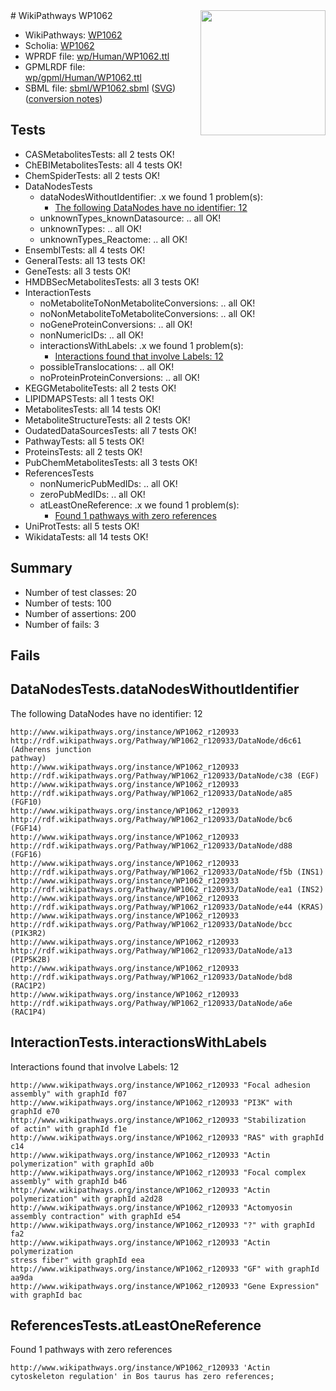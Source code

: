<img style="float: right; width: 200px" src="../logo.png" />
# WikiPathways WP1062

* WikiPathways: [WP1062](https://identifiers.org/wikipathways:WP1062)
* Scholia: [WP1062](https://scholia.toolforge.org/wikipathways/WP1062)
* WPRDF file: [wp/Human/WP1062.ttl](../wp/Human/WP1062.ttl)
* GPMLRDF file: [wp/gpml/Human/WP1062.ttl](../wp/gpml/Human/WP1062.ttl)
* SBML file: [sbml/WP1062.sbml](../sbml/WP1062.sbml) ([SVG](../sbml/WP1062.svg)) ([conversion notes](../sbml/WP1062.txt))

## Tests
* CASMetabolitesTests: all 2 tests OK!
* ChEBIMetabolitesTests: all 4 tests OK!
* ChemSpiderTests: all 2 tests OK!
* DataNodesTests
    * dataNodesWithoutIdentifier: .x we found 1 problem(s):
        * [The following DataNodes have no identifier: 12](#8792c492)
    * unknownTypes_knownDatasource: .. all OK!
    * unknownTypes: .. all OK!
    * unknownTypes_Reactome: .. all OK!
* EnsemblTests: all 4 tests OK!
* GeneralTests: all 13 tests OK!
* GeneTests: all 3 tests OK!
* HMDBSecMetabolitesTests: all 3 tests OK!
* InteractionTests
    * noMetaboliteToNonMetaboliteConversions: .. all OK!
    * noNonMetaboliteToMetaboliteConversions: .. all OK!
    * noGeneProteinConversions: .. all OK!
    * nonNumericIDs: .. all OK!
    * interactionsWithLabels: .x we found 1 problem(s):
        * [Interactions found that involve Labels: 12](#fe97a8ba)
    * possibleTranslocations: .. all OK!
    * noProteinProteinConversions: .. all OK!
* KEGGMetaboliteTests: all 2 tests OK!
* LIPIDMAPSTests: all 1 tests OK!
* MetabolitesTests: all 14 tests OK!
* MetaboliteStructureTests: all 2 tests OK!
* OudatedDataSourcesTests: all 7 tests OK!
* PathwayTests: all 5 tests OK!
* ProteinsTests: all 2 tests OK!
* PubChemMetabolitesTests: all 3 tests OK!
* ReferencesTests
    * nonNumericPubMedIDs: .. all OK!
    * zeroPubMedIDs: .. all OK!
    * atLeastOneReference: .x we found 1 problem(s):
        * [Found 1 pathways with zero references](#35eb778e)
* UniProtTests: all 5 tests OK!
* WikidataTests: all 14 tests OK!


## Summary

* Number of test classes: 20
* Number of tests: 100
* Number of assertions: 200
* Number of fails: 3

## Fails

<a name="8792c492" />

## DataNodesTests.dataNodesWithoutIdentifier

The following DataNodes have no identifier: 12
```
http://www.wikipathways.org/instance/WP1062_r120933 http://rdf.wikipathways.org/Pathway/WP1062_r120933/DataNode/d6c61 (Adherens junction
pathway)
http://www.wikipathways.org/instance/WP1062_r120933 http://rdf.wikipathways.org/Pathway/WP1062_r120933/DataNode/c38 (EGF)
http://www.wikipathways.org/instance/WP1062_r120933 http://rdf.wikipathways.org/Pathway/WP1062_r120933/DataNode/a85 (FGF10)
http://www.wikipathways.org/instance/WP1062_r120933 http://rdf.wikipathways.org/Pathway/WP1062_r120933/DataNode/bc6 (FGF14)
http://www.wikipathways.org/instance/WP1062_r120933 http://rdf.wikipathways.org/Pathway/WP1062_r120933/DataNode/d88 (FGF16)
http://www.wikipathways.org/instance/WP1062_r120933 http://rdf.wikipathways.org/Pathway/WP1062_r120933/DataNode/f5b (INS1)
http://www.wikipathways.org/instance/WP1062_r120933 http://rdf.wikipathways.org/Pathway/WP1062_r120933/DataNode/ea1 (INS2)
http://www.wikipathways.org/instance/WP1062_r120933 http://rdf.wikipathways.org/Pathway/WP1062_r120933/DataNode/e44 (KRAS)
http://www.wikipathways.org/instance/WP1062_r120933 http://rdf.wikipathways.org/Pathway/WP1062_r120933/DataNode/bcc (PIK3R2)
http://www.wikipathways.org/instance/WP1062_r120933 http://rdf.wikipathways.org/Pathway/WP1062_r120933/DataNode/a13 (PIP5K2B)
http://www.wikipathways.org/instance/WP1062_r120933 http://rdf.wikipathways.org/Pathway/WP1062_r120933/DataNode/bd8 (RAC1P2)
http://www.wikipathways.org/instance/WP1062_r120933 http://rdf.wikipathways.org/Pathway/WP1062_r120933/DataNode/a6e (RAC1P4)
```

<a name="fe97a8ba" />

## InteractionTests.interactionsWithLabels

Interactions found that involve Labels: 12
```
http://www.wikipathways.org/instance/WP1062_r120933 "Focal adhesion
assembly" with graphId f07
http://www.wikipathways.org/instance/WP1062_r120933 "PI3K" with graphId e70
http://www.wikipathways.org/instance/WP1062_r120933 "Stabilization
of actin" with graphId f1e
http://www.wikipathways.org/instance/WP1062_r120933 "RAS" with graphId c14
http://www.wikipathways.org/instance/WP1062_r120933 "Actin polymerization" with graphId a0b
http://www.wikipathways.org/instance/WP1062_r120933 "Focal complex
assembly" with graphId b46
http://www.wikipathways.org/instance/WP1062_r120933 "Actin 
polymerization" with graphId a2d28
http://www.wikipathways.org/instance/WP1062_r120933 "Actomyosin
assembly contraction" with graphId e54
http://www.wikipathways.org/instance/WP1062_r120933 "?" with graphId fa2
http://www.wikipathways.org/instance/WP1062_r120933 "Actin polymerization
stress fiber" with graphId eea
http://www.wikipathways.org/instance/WP1062_r120933 "GF" with graphId aa9da
http://www.wikipathways.org/instance/WP1062_r120933 "Gene Expression" with graphId bac
```

<a name="35eb778e" />

## ReferencesTests.atLeastOneReference

Found 1 pathways with zero references
```
http://www.wikipathways.org/instance/WP1062_r120933 'Actin cytoskeleton regulation' in Bos taurus has zero references; 
```

